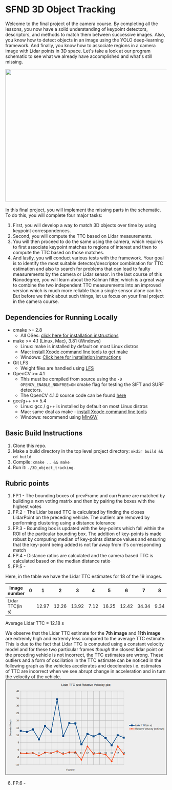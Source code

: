 # SFND 3D Object Tracking

Welcome to the final project of the camera course. By completing all the lessons, you now have a solid understanding of keypoint detectors, descriptors, and methods to match them between successive images. Also, you know how to detect objects in an image using the YOLO deep-learning framework. And finally, you know how to associate regions in a camera image with Lidar points in 3D space. Let's take a look at our program schematic to see what we already have accomplished and what's still missing.

<img src="images/course_code_structure.png" width="779" height="414" />

In this final project, you will implement the missing parts in the schematic. To do this, you will complete four major tasks: 
1. First, you will develop a way to match 3D objects over time by using keypoint correspondences. 
2. Second, you will compute the TTC based on Lidar measurements. 
3. You will then proceed to do the same using the camera, which requires to first associate keypoint matches to regions of interest and then to compute the TTC based on those matches. 
4. And lastly, you will conduct various tests with the framework. Your goal is to identify the most suitable detector/descriptor combination for TTC estimation and also to search for problems that can lead to faulty measurements by the camera or Lidar sensor. In the last course of this Nanodegree, you will learn about the Kalman filter, which is a great way to combine the two independent TTC measurements into an improved version which is much more reliable than a single sensor alone can be. But before we think about such things, let us focus on your final project in the camera course. 

## Dependencies for Running Locally
* cmake >= 2.8
  * All OSes: [click here for installation instructions](https://cmake.org/install/)
* make >= 4.1 (Linux, Mac), 3.81 (Windows)
  * Linux: make is installed by default on most Linux distros
  * Mac: [install Xcode command line tools to get make](https://developer.apple.com/xcode/features/)
  * Windows: [Click here for installation instructions](http://gnuwin32.sourceforge.net/packages/make.htm)
* Git LFS
  * Weight files are handled using [LFS](https://git-lfs.github.com/)
* OpenCV >= 4.1
  * This must be compiled from source using the `-D OPENCV_ENABLE_NONFREE=ON` cmake flag for testing the SIFT and SURF detectors.
  * The OpenCV 4.1.0 source code can be found [here](https://github.com/opencv/opencv/tree/4.1.0)
* gcc/g++ >= 5.4
  * Linux: gcc / g++ is installed by default on most Linux distros
  * Mac: same deal as make - [install Xcode command line tools](https://developer.apple.com/xcode/features/)
  * Windows: recommend using [MinGW](http://www.mingw.org/)

## Basic Build Instructions

1. Clone this repo.
2. Make a build directory in the top level project directory: `mkdir build && cd build`
3. Compile: `cmake .. && make`
4. Run it: `./3D_object_tracking`.

## Rubric points

1. FP.1 - The bounding boxes of prevFrame and currFrame are matched by building a nxm voting matrix and then by pairing the boxes with the highest votes
2. FP.2 - The Lidar based TTC is calculated by finding the closes LidarPoint on the preceding vehicle. The outliers are removed by performing clustering using a distance tolerance
3. FP.3 - Bounding box is updated with the key-points which fall within the ROI of the particular bounding box. The addition of key-points is made robust by computing median of key-points distance values and ensuring that the key-point being added is not far away from it's corresponding match
4. FP.4 - Distance ratios are calculated and the camera based TTC is calculated based on the median distance ratio
5. FP.5 - 

Here, in the table we have the Lidar TTC estimates for 18 of the 19 images.

| Image number   | 0 |   1   |   2   |   3   |   4  |   5   |   6   |   7   |   8  |   9   |   10  |  11  |   12  |  13  |   14  |  15  |  16  |  17  |  18  |
|----------------|:-:|:-----:|:-----:|:-----:|:----:|:-----:|:-----:|:-----:|:----:|:-----:|:-----:|:----:|:-----:|:----:|:-----:|:----:|:----:|:----:|:----:|
| Lidar TTC(in s)|   | 12.97 | 12.26 | 13.92 | 7.12 | 16.25 | 12.42 | 34.34 | 9.34 | 18.13 | 18.03 | 3.83 | 10.85 | 9.22 | 10.97 | 8.09 | 3.18 | 9.99 | 8.31 |

Average Lidar TTC = 12.18 s

We observe that the Lidar TTC estimate for the **7th image** and **11th image** are extremly high and extremly less compared to the average TTC estimate. This is due to the fact that Lidar TTC is computed using a constant velocity model and for these two particular frames *though* the closest lidar point on the preceding vehicle is not incorrect, the TTC estimates are wrong. These outliers and a form of oscillation in the TTC estimate can be noticed in the following graph as the vehicles accelerates and decelerates i.e. estimates of TTC are incorrect when we see abrupt change in acceleration and in turn the velocity of the vehicle.
![](./lidar_ttc.png)

6. FP.6 - 